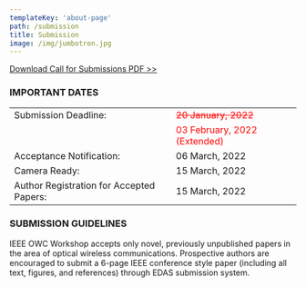 ```yaml
---
templateKey: 'about-page'
path: /submission
title: Submission
image: /img/jumbotron.jpg
---
```

[Download Call for Submissions PDF >>](../../img/icc2022ws_OWC_CFP_extendedDeadline.pdf)

### IMPORTANT DATES

| | |
|--|--|
|Submission Deadline: | <span style="color: red; "><s>20 January, 2022</s></span> |
|| <span style="color: red; ">03 February, 2022 (Extended)</span> |
|Acceptance Notification: | 06 March, 2022 |
|Camera Ready: | 15 March, 2022 |   
|Author Registration for Accepted Papers: | 15 March, 2022 |

### SUBMISSION GUIDELINES

IEEE OWC Workshop accepts only novel, previously unpublished papers in the area of optical wireless communications. 
Prospective authors are encouraged to submit a 6-page IEEE conference style paper (including all text, figures, and references) through EDAS submission system.

